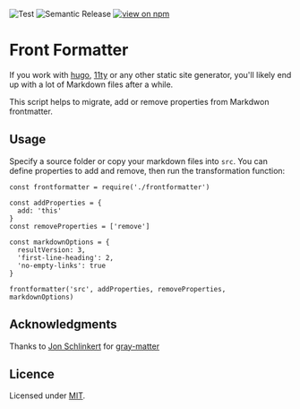 ![Test](https://github.com/zentered/frontformatter/workflows/Test/badge.svg)
![Semantic Release](https://github.com/zentered/frontformatter/workflows/Semantic%20Release/badge.svg?branch=main)
[![view on npm](https://img.shields.io/npm/v/frontformatter.svg)](https://www.npmjs.org/package/frontformatter)

# Front Formatter

If you work with [hugo](https://gohugo.io), [11ty](https://www.11ty.dev) or any other static site generator, you'll likely end up with a lot of Markdown files after a while.

This script helps to migrate, add or remove properties from Markdwon frontmatter.

## Usage

Specify a source folder or copy your markdown files into `src`. You can define properties to add and remove, then run the transformation function:

    const frontformatter = require('./frontformatter')

    const addProperties = {
      add: 'this'
    }
    const removeProperties = ['remove']

    const markdownOptions = {
      resultVersion: 3,
      'first-line-heading': 2,
      'no-empty-links': true
    }

    frontformatter('src', addProperties, removeProperties, markdownOptions)


## Acknowledgments

Thanks to [Jon Schlinkert](https://github.com/jonschlinkert) for [gray-matter](https://github.com/jonschlinkert/gray-matter)

## Licence

Licensed under [MIT](./LICENSE).
